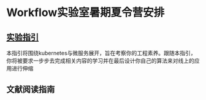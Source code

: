 # Workflow实验室暑期夏令营安排

## [实验指引](实验指引.md)

本指引将围绕kubernetes与微服务展开，旨在考察你的工程素养。跟随本指引，你将被要求一步步去完成相关内容的学习并在最后设计你自己的算法来对线上的应用进行伸缩

## 文献阅读指南
